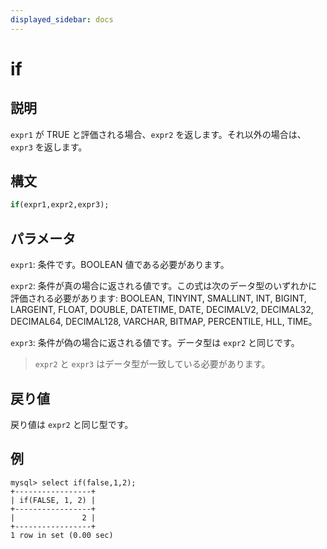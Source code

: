 ```yaml
---
displayed_sidebar: docs
---
```


# if

## 説明

`expr1` が TRUE と評価される場合、`expr2` を返します。それ以外の場合は、`expr3` を返します。

## 構文

```Haskell
if(expr1,expr2,expr3);
```

## パラメータ

`expr1`: 条件です。BOOLEAN 値である必要があります。

`expr2`: 条件が真の場合に返される値です。この式は次のデータ型のいずれかに評価される必要があります: BOOLEAN, TINYINT, SMALLINT, INT, BIGINT, LARGEINT, FLOAT, DOUBLE, DATETIME, DATE, DECIMALV2, DECIMAL32, DECIMAL64, DECIMAL128, VARCHAR, BITMAP, PERCENTILE, HLL, TIME。

`expr3`: 条件が偽の場合に返される値です。データ型は `expr2` と同じです。

> `expr2` と `expr3` はデータ型が一致している必要があります。

## 戻り値

戻り値は `expr2` と同じ型です。

## 例

```Plain Text
mysql> select if(false,1,2);
+-----------------+
| if(FALSE, 1, 2) |
+-----------------+
|               2 |
+-----------------+
1 row in set (0.00 sec)
```